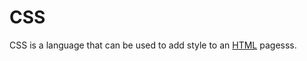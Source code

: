 # CSS

CSS is a language that can be used to add style to an [HTML](/wiki/HTML) pagesss.































































